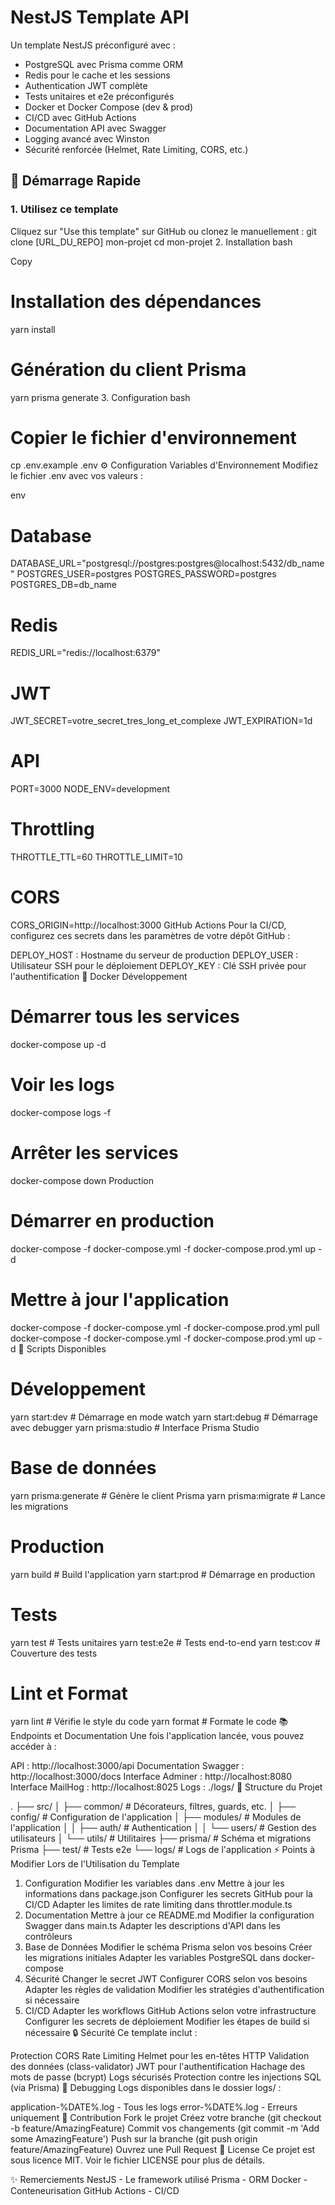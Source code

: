 
# NestJS Template API

Un template NestJS préconfiguré avec :
- PostgreSQL avec Prisma comme ORM
- Redis pour le cache et les sessions
- Authentication JWT complète
- Tests unitaires et e2e préconfigurés
- Docker et Docker Compose (dev & prod)
- CI/CD avec GitHub Actions
- Documentation API avec Swagger
- Logging avancé avec Winston
- Sécurité renforcée (Helmet, Rate Limiting, CORS, etc.)

## 🚀 Démarrage Rapide

### 1. Utilisez ce template

Cliquez sur "Use this template" sur GitHub ou clonez le manuellement :
git clone [URL_DU_REPO] mon-projet
cd mon-projet
2. Installation
bash

Copy
# Installation des dépendances
yarn install

# Génération du client Prisma
yarn prisma generate
3. Configuration
bash

# Copier le fichier d'environnement
cp .env.example .env
⚙️ Configuration
Variables d'Environnement
Modifiez le fichier .env avec vos valeurs :

env

# Database
DATABASE_URL="postgresql://postgres:postgres@localhost:5432/db_name"
POSTGRES_USER=postgres
POSTGRES_PASSWORD=postgres
POSTGRES_DB=db_name

# Redis
REDIS_URL="redis://localhost:6379"

# JWT
JWT_SECRET=votre_secret_tres_long_et_complexe
JWT_EXPIRATION=1d

# API
PORT=3000
NODE_ENV=development

# Throttling
THROTTLE_TTL=60
THROTTLE_LIMIT=10

# CORS
CORS_ORIGIN=http://localhost:3000
GitHub Actions
Pour la CI/CD, configurez ces secrets dans les paramètres de votre dépôt GitHub :

DEPLOY_HOST : Hostname du serveur de production
DEPLOY_USER : Utilisateur SSH pour le déploiement
DEPLOY_KEY : Clé SSH privée pour l'authentification
🐳 Docker
Développement

# Démarrer tous les services
docker-compose up -d

# Voir les logs
docker-compose logs -f

# Arrêter les services
docker-compose down
Production


# Démarrer en production
docker-compose -f docker-compose.yml -f docker-compose.prod.yml up -d

# Mettre à jour l'application
docker-compose -f docker-compose.yml -f docker-compose.prod.yml pull
docker-compose -f docker-compose.yml -f docker-compose.prod.yml up -d
📝 Scripts Disponibles


# Développement
yarn start:dev        # Démarrage en mode watch
yarn start:debug     # Démarrage avec debugger
yarn prisma:studio   # Interface Prisma Studio

# Base de données
yarn prisma:generate # Génère le client Prisma
yarn prisma:migrate  # Lance les migrations

# Production
yarn build           # Build l'application
yarn start:prod      # Démarrage en production

# Tests
yarn test           # Tests unitaires
yarn test:e2e       # Tests end-to-end
yarn test:cov       # Couverture des tests

# Lint et Format
yarn lint           # Vérifie le style du code
yarn format         # Formate le code
📚 Endpoints et Documentation
Une fois l'application lancée, vous pouvez accéder à :

API : http://localhost:3000/api
Documentation Swagger : http://localhost:3000/docs
Interface Adminer : http://localhost:8080
Interface MailHog : http://localhost:8025
Logs : ./logs/
📁 Structure du Projet

.
├── src/
│   ├── common/         # Décorateurs, filtres, guards, etc.
│   ├── config/         # Configuration de l'application
│   ├── modules/        # Modules de l'application
│   │   ├── auth/       # Authentication
│   │   └── users/      # Gestion des utilisateurs
│   └── utils/          # Utilitaires
├── prisma/            # Schéma et migrations Prisma
├── test/             # Tests e2e
└── logs/             # Logs de l'application
⚡ Points à Modifier Lors de l'Utilisation du Template
1. Configuration
 Modifier les variables dans .env
 Mettre à jour les informations dans package.json
 Configurer les secrets GitHub pour la CI/CD
 Adapter les limites de rate limiting dans throttler.module.ts
2. Documentation
 Mettre à jour ce README.md
 Modifier la configuration Swagger dans main.ts
 Adapter les descriptions d'API dans les contrôleurs
3. Base de Données
 Modifier le schéma Prisma selon vos besoins
 Créer les migrations initiales
 Adapter les variables PostgreSQL dans docker-compose
4. Sécurité
 Changer le secret JWT
 Configurer CORS selon vos besoins
 Adapter les règles de validation
 Modifier les stratégies d'authentification si nécessaire
5. CI/CD
 Adapter les workflows GitHub Actions selon votre infrastructure
 Configurer les secrets de déploiement
 Modifier les étapes de build si nécessaire
🔒 Sécurité
Ce template inclut :

Protection CORS
Rate Limiting
Helmet pour les en-têtes HTTP
Validation des données (class-validator)
JWT pour l'authentification
Hachage des mots de passe (bcrypt)
Logs sécurisés
Protection contre les injections SQL (via Prisma)
🐛 Debugging
Logs disponibles dans le dossier logs/ :

application-%DATE%.log - Tous les logs
error-%DATE%.log - Erreurs uniquement
🤝 Contribution
Fork le projet
Créez votre branche (git checkout -b feature/AmazingFeature)
Commit vos changements (git commit -m 'Add some AmazingFeature')
Push sur la branche (git push origin feature/AmazingFeature)
Ouvrez une Pull Request
📄 License
Ce projet est sous licence MIT. Voir le fichier LICENSE pour plus de détails.

✨ Remerciements
NestJS - Le framework utilisé
Prisma - ORM
Docker - Conteneurisation
GitHub Actions - CI/CD
